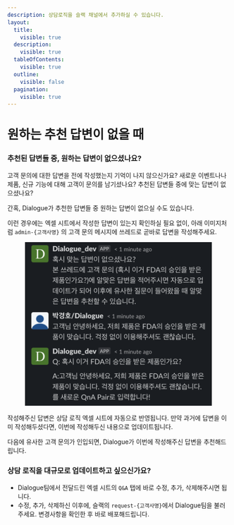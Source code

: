 ```yaml
---
description: 상담로직을 슬랙 채널에서 추가하실 수 있습니다.
layout:
  title:
    visible: true
  description:
    visible: true
  tableOfContents:
    visible: true
  outline:
    visible: false
  pagination:
    visible: true
---
```


# 원하는 추천 답변이 없을 때

### 추천된 답변들 중, 원하는 답변이 없으셨나요?

고객 문의에 대한 답변을 전에 작성했는지 기억이 나지 않으신가요? 새로운 이벤트나나 제품, 신규 기능에 대해 고객이 문의를 남기셨나요? 추천된 답변들 중에 맞는 답변이 없으셨나요?

간혹, Dialogue가 추천한 답변들 중 원하는 답변이 없으실 수도 있습니다.&#x20;

이런 경우에는 엑셀 시트에서 작성한 답변이 있는지 확인하실 필요 없이, 아래 이미지처럼 `admin-{고객사명}` 의 고객 문의 메시지에 쓰레드로 곧바로 답변을 작성해주세요.

<figure><img src="../.gitbook/assets/image.png" alt="" width="563"><figcaption></figcaption></figure>

작성해주신 답변은 상담 로직 엑셀 시트에 자동으로 반영됩니다. 만약 과거에 답변을 이미 작성해두셨다면, 이번에 작성해두신 내용으로 업데이트됩니다.

다음에 유사한 고객 문의가 인입되면, Dialogue가 이번에 작성해주신 답변을 추천해드립니다.



### 상담 로직을 대규모로 업데이트하고 싶으신가요?&#x20;

* Dialogue팀에서 전달드린 엑셀 시트의 `Q&A` 탭에 바로 수정, 추가, 삭제해주시면 됩니다.
* 수정, 추가, 삭제하신 이후에, 슬랙의 `request-{고객사명}`에서 Dialogue팀을 불러주세요. 변경사항을 확인한  후 바로 배포해드립니다.
